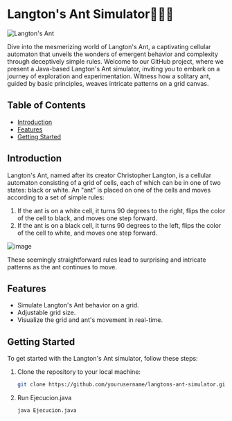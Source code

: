 # Langton's Ant Simulator🐜🔲🔳

![Langton's Ant](https://upload.wikimedia.org/wikipedia/commons/thumb/e/e5/LangtonsAntAnimated.gif/300px-LangtonsAntAnimated.gif)

Dive into the mesmerizing world of Langton's Ant, a captivating cellular automaton that unveils the wonders of emergent behavior and complexity through deceptively simple rules. Welcome to our GitHub project, where we present a Java-based Langton's Ant simulator, inviting you to embark on a journey of exploration and experimentation. Witness how a solitary ant, guided by basic principles, weaves intricate patterns on a grid canvas.

## Table of Contents

- [Introduction](#introduction)
- [Features](#features)
- [Getting Started](#getting-started)

## Introduction

Langton's Ant, named after its creator Christopher Langton, is a cellular automaton consisting of a grid of cells, each of which can be in one of two states: black or white. An "ant" is placed on one of the cells and moves according to a set of simple rules:

1. If the ant is on a white cell, it turns 90 degrees to the right, flips the color of the cell to black, and moves one step forward.
2. If the ant is on a black cell, it turns 90 degrees to the left, flips the color of the cell to white, and moves one step forward.

![image](https://github.com/kzzazzk/Langton-Ant/assets/72697785/be760cf6-5427-4fd9-8f45-e570721fd4f9)

These seemingly straightforward rules lead to surprising and intricate patterns as the ant continues to move.

## Features

- Simulate Langton's Ant behavior on a grid.
- Adjustable grid size.
- Visualize the grid and ant's movement in real-time.

## Getting Started

To get started with the Langton's Ant simulator, follow these steps:

1. Clone the repository to your local machine:

   ```bash
   git clone https://github.com/yourusername/langtons-ant-simulator.git
2. Run Ejecucion.java
   ```bash
   java Ejecucion.java
